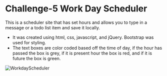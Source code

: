 # Challenge-5 Work Day Scheduler

This is a scheduler site that has set hours and allows you to type in a message or a todo list item and save it locally. 
- It was created using html, css, javascript, and jQuery. Bootstrap was used for styling.
- The text boxes are color coded based off the time of day, if the hour has passed the box is grey, if it is present hour the box is red, and if it is future the box is green.

![WorkdayScheduler](https://user-images.githubusercontent.com/103340843/185769990-9b467569-ac7f-4cda-9721-bb88adf252a6.PNG)
